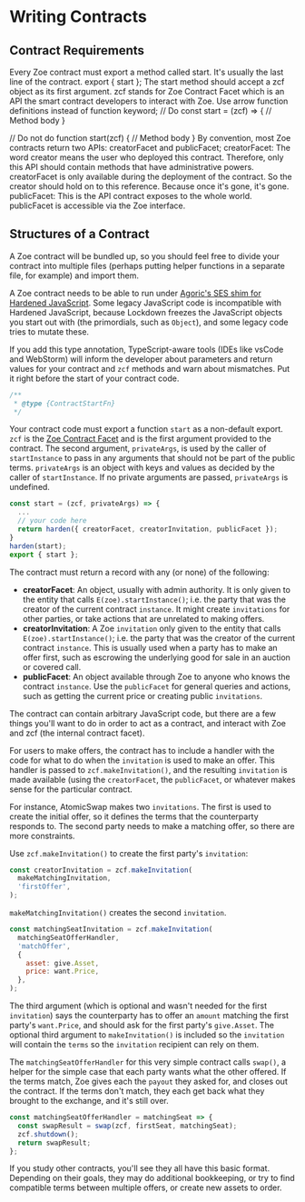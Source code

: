 # Writing Contracts

## Contract Requirements

Every Zoe contract must export a method called start. It's usually the last line of the contract.
export { start }; 
The start method should accept a zcf object as its first argument. zcf stands for Zoe Contract Facet which is an API the smart contract developers to interact with Zoe.
Use arrow function definitions instead of function keyword;
// Do
const start = (zcf) => {
 // Method body
}

// Do not do
function start(zcf) {
 // Method body
}
By convention, most Zoe contracts return two APIs: creatorFacet and publicFacet;
creatorFacet: The word creator means the user who deployed this contract. Therefore, only this API should contain methods that have administrative powers. creatorFacet is only available during the deployment of the contract. So the creator should hold on to this reference. Because once it's gone, it's gone.
publicFacet: This is the API contract exposes to the whole world. publicFacet is accessible via the Zoe interface.


## Structures of a Contract


A Zoe contract will be bundled up, so you should feel free to divide
your contract into multiple files (perhaps putting helper functions in a
separate file, for example) and import them.

A Zoe contract needs to be able to run under [Agoric's SES shim for Hardened JavaScript](https://github.com/endojs/endo/tree/master/packages/ses). Some legacy
JavaScript code is incompatible with Hardened JavaScript, because Lockdown freezes the
JavaScript objects you start out with (the primordials, such as `Object`), and some legacy code tries to
mutate these.

If you add this type annotation, TypeScript-aware tools
(IDEs like vsCode and WebStorm) will inform the developer about parameters
and return values for your contract and `zcf` methods and warn about mismatches.
Put it right before the start of your contract code.

```js
/**
 * @type {ContractStartFn}
 */
 ```
Your contract code must export a function `start` as a non-default export.
`zcf` is the [Zoe Contract Facet](/reference/zoe-api/zoe-contract-facet.md) and is
the first argument provided to the contract.
The second argument, `privateArgs`, is used by the caller of `startInstance`
to pass in any arguments that should not be part of the public terms.
`privateArgs` is an object with keys and values as decided by the caller of
`startInstance`. If no private arguments are passed, `privateArgs` is undefined.

```js
const start = (zcf, privateArgs) => {
  ...
  // your code here
  return harden({ creatorFacet, creatorInvitation, publicFacet });
}
harden(start);
export { start };
```

The contract must return a record with any (or none) of the following:
- **creatorFacet**: An object, usually with admin authority. It is only given to the entity
that calls `E(zoe).startInstance()`; i.e. the party that was the creator of the current
contract `instance`. It might create `invitations` for other parties, or take actions that
are unrelated to making offers.
- **creatorInvitation**: A Zoe `invitation` only given to the entity that
calls `E(zoe).startInstance()`; i.e. the party that was the creator of the current
contract `instance`. This is usually used when a party has to make an offer first,
such as escrowing the underlying good for sale in an auction or covered call.
- **publicFacet**: An object available through Zoe to anyone who knows the contract `instance`.
Use the `publicFacet` for general queries and actions, such as getting the current price
or creating public `invitations`.

The contract can contain arbitrary JavaScript code, but there are a few things you'll want
to do in order to act as a contract, and interact with Zoe and zcf (the internal contract
facet).

For users to make offers, the contract has to include a handler with the
code for what to do when the `invitation` is used to make an offer. This handler is passed
to `zcf.makeInvitation()`, and the resulting `invitation` is made available (using the
`creatorFacet`, the `publicFacet`, or whatever makes sense for the particular contract.

For instance, AtomicSwap makes two `invitations`. The first is used to create the initial
offer, so it defines the terms that the counterparty responds to. The second party
needs to make a matching offer, so there are more constraints.

Use `zcf.makeInvitation()` to create the first party's `invitation`:

```js
const creatorInvitation = zcf.makeInvitation(
  makeMatchingInvitation,
  'firstOffer',
);
```

`makeMatchingInvitation()` creates the second `invitation`.

```js
const matchingSeatInvitation = zcf.makeInvitation(
  matchingSeatOfferHandler,
  'matchOffer',
  {
    asset: give.Asset,
    price: want.Price,
  },
);
```

The third argument (which is optional and wasn't needed for the first `invitation`) says
the counterparty has to offer an `amount` matching the first party's `want.Price`,
and should ask for the first party's `give.Asset`. The optional third argument to
`makeInvitation()` is included so the `invitation` will contain the `terms` so the `invitation`
recipient can rely on them.

The `matchingSeatOfferHandler` for this very simple contract calls `swap()`, a helper for
the simple case that each party wants what the other offered. If the terms match, Zoe
gives each the `payout` they asked for, and closes out the contract. If the terms don't
match, they each get back what they brought to the exchange, and it's still over.

```js
const matchingSeatOfferHandler = matchingSeat => {
  const swapResult = swap(zcf, firstSeat, matchingSeat);
  zcf.shutdown();
  return swapResult;
};
```

If you study other contracts, you'll see they all have this basic format. Depending
on their goals, they may do additional bookkeeping, or try to find compatible terms
between multiple offers, or create new assets to order.
